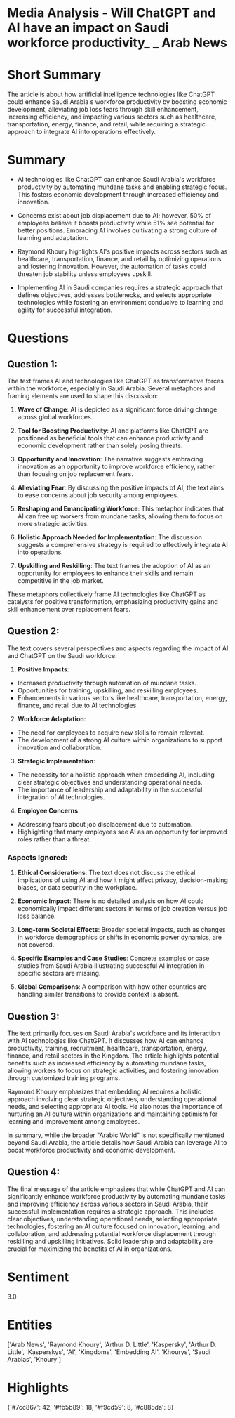 # Media Analysis - Will ChatGPT and AI have an impact on Saudi workforce productivity_ _ Arab News

# Short Summary
The article is about how artificial intelligence technologies like ChatGPT could enhance Saudi Arabia s workforce productivity by boosting economic development, alleviating job loss fears through skill enhancement, increasing efficiency, and impacting various sectors such as healthcare, transportation, energy, finance, and retail, while requiring a strategic approach to integrate AI into operations effectively.

# Summary
- AI technologies like ChatGPT can enhance Saudi Arabia's workforce productivity by automating mundane tasks and enabling strategic focus. This fosters economic development through increased efficiency and innovation.
 
- Concerns exist about job displacement due to AI; however, 50% of employees believe it boosts productivity while 51% see potential for better positions. Embracing AI involves cultivating a strong culture of learning and adaptation.

- Raymond Khoury highlights AI's positive impacts across sectors such as healthcare, transportation, finance, and retail by optimizing operations and fostering innovation. However, the automation of tasks could threaten job stability unless employees upskill.

- Implementing AI in Saudi companies requires a strategic approach that defines objectives, addresses bottlenecks, and selects appropriate technologies while fostering an environment conducive to learning and agility for successful integration.

# Questions
## Question 1:
The text frames AI and technologies like ChatGPT as transformative forces within the workforce, especially in Saudi Arabia. Several metaphors and framing elements are used to shape this discussion:

1. **Wave of Change**: AI is depicted as a significant force driving change across global workforces.

2. **Tool for Boosting Productivity**: AI and platforms like ChatGPT are positioned as beneficial tools that can enhance productivity and economic development rather than solely posing threats.

3. **Opportunity and Innovation**: The narrative suggests embracing innovation as an opportunity to improve workforce efficiency, rather than focusing on job replacement fears.

4. **Alleviating Fear**: By discussing the positive impacts of AI, the text aims to ease concerns about job security among employees.

5. **Reshaping and Emancipating Workforce**: This metaphor indicates that AI can free up workers from mundane tasks, allowing them to focus on more strategic activities.

6. **Holistic Approach Needed for Implementation**: The discussion suggests a comprehensive strategy is required to effectively integrate AI into operations.

7. **Upskilling and Reskilling**: The text frames the adoption of AI as an opportunity for employees to enhance their skills and remain competitive in the job market.

These metaphors collectively frame AI technologies like ChatGPT as catalysts for positive transformation, emphasizing productivity gains and skill enhancement over replacement fears.
## Question 2:
The text covers several perspectives and aspects regarding the impact of AI and ChatGPT on the Saudi workforce:

1. **Positive Impacts**: 
  - Increased productivity through automation of mundane tasks.
  - Opportunities for training, upskilling, and reskilling employees.
  - Enhancements in various sectors like healthcare, transportation, energy, finance, and retail due to AI technologies.

2. **Workforce Adaptation**:
  - The need for employees to acquire new skills to remain relevant.
  - The development of a strong AI culture within organizations to support innovation and collaboration.

3. **Strategic Implementation**:
  - The necessity for a holistic approach when embedding AI, including clear strategic objectives and understanding operational needs.
  - The importance of leadership and adaptability in the successful integration of AI technologies.

4. **Employee Concerns**:
  - Addressing fears about job displacement due to automation.
  - Highlighting that many employees see AI as an opportunity for improved roles rather than a threat.

### Aspects Ignored:

1. **Ethical Considerations**: The text does not discuss the ethical implications of using AI and how it might affect privacy, decision-making biases, or data security in the workplace.

2. **Economic Impact**: There is no detailed analysis on how AI could economically impact different sectors in terms of job creation versus job loss balance.

3. **Long-term Societal Effects**: Broader societal impacts, such as changes in workforce demographics or shifts in economic power dynamics, are not covered.

4. **Specific Examples and Case Studies**: Concrete examples or case studies from Saudi Arabia illustrating successful AI integration in specific sectors are missing.

5. **Global Comparisons**: A comparison with how other countries are handling similar transitions to provide context is absent.
## Question 3:
The text primarily focuses on Saudi Arabia's workforce and its interaction with AI technologies like ChatGPT. It discusses how AI can enhance productivity, training, recruitment, healthcare, transportation, energy, finance, and retail sectors in the Kingdom. The article highlights potential benefits such as increased efficiency by automating mundane tasks, allowing workers to focus on strategic activities, and fostering innovation through customized training programs.

Raymond Khoury emphasizes that embedding AI requires a holistic approach involving clear strategic objectives, understanding operational needs, and selecting appropriate AI tools. He also notes the importance of nurturing an AI culture within organizations and maintaining optimism for learning and improvement among employees.

In summary, while the broader "Arabic World" is not specifically mentioned beyond Saudi Arabia, the article details how Saudi Arabia can leverage AI to boost workforce productivity and economic development.
## Question 4:
The final message of the article emphasizes that while ChatGPT and AI can significantly enhance workforce productivity by automating mundane tasks and improving efficiency across various sectors in Saudi Arabia, their successful implementation requires a strategic approach. This includes clear objectives, understanding operational needs, selecting appropriate technologies, fostering an AI culture focused on innovation, learning, and collaboration, and addressing potential workforce displacement through reskilling and upskilling initiatives. Solid leadership and adaptability are crucial for maximizing the benefits of AI in organizations.


# Sentiment
3.0

# Entities
['Arab News', 'Raymond Khoury', 'Arthur D. Little', 'Kaspersky', 'Arthur D. Little', 'Kasperskys', 'AI', 'Kingdoms', 'Embedding AI', 'Khourys', 'Saudi Arabias', 'Khoury']

# Highlights
{'#7cc867': 42, '#fb5b89': 18, '#f9cd59': 8, '#c885da': 8}

